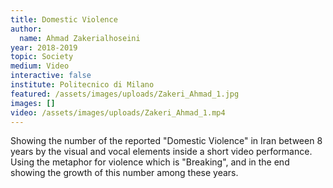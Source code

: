 ```yaml
---
title: Domestic Violence
author:
  name: Ahmad Zakerialhoseini
year: 2018-2019
topic: Society
medium: Video
interactive: false
institute: Politecnico di Milano
featured: /assets/images/uploads/Zakeri_Ahmad_1.jpg
images: []
video: /assets/images/uploads/Zakeri_Ahmad_1.mp4
---
```

Showing the number of the reported "Domestic Violence" in Iran between 8 years by the visual and vocal elements inside a short video performance. Using the metaphor for violence which is "Breaking", and in the end showing the growth of this number among these years.
